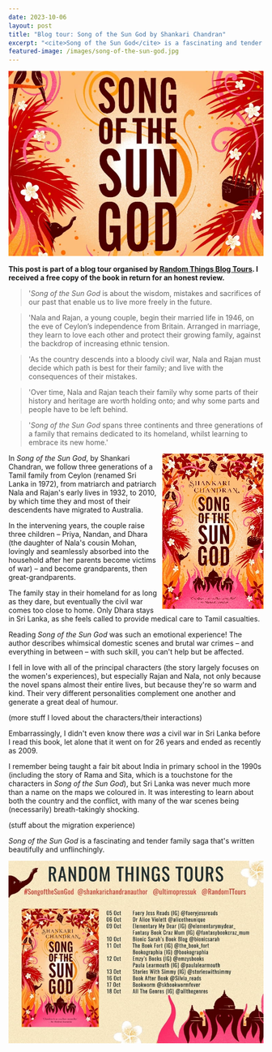 ```yaml
---
date: 2023-10-06
layout: post
title: "Blog tour: Song of the Sun God by Shankari Chandran"
excerpt: "<cite>Song of the Sun God</cite> is a fascinating and tender family saga that's written beautifully and unflinchingly."
featured-image: /images/song-of-the-sun-god.jpg
---
```


![Song of the Sun God](/images/song-of-the-sun-god.jpg)

**This post is part of a blog tour organised by [Random Things Blog Tours](http://randomthingsthroughmyletterbox.blogspot.com/p/services-to-publishers-authors-blog.html). I received a free copy of the book in return for an honest review.**

> '<cite>Song of the Sun God</cite> is about the wisdom, mistakes and sacrifices of our past that enable us to live more freely in the future.

> 'Nala and Rajan, a young couple, begin their married life in 1946, on the eve of Ceylon’s independence from Britain. Arranged in marriage, they learn to love each other and protect their growing family, against the backdrop of increasing ethnic tension.

> 'As the country descends into a bloody civil war, Nala and Rajan must decide which path is best for their family; and live with the consequences of their mistakes.

> 'Over time, Nala and Rajan teach their family why some parts of their history and heritage are worth holding onto; and why some parts and people have to be left behind.

> '<cite>Song of the Sun God</cite> spans three continents and three generations of a family that remains dedicated to its homeland, whilst learning to embrace its new home.'

<img src="/images/song-of-the-sun-god-200.jpg" alt="Song of the Sun God" style="float: right; margin-bottom: 10px; margin-left: 10px;">

In <cite>Song of the Sun God</cite>, by Shankari Chandran, we follow three generations of a Tamil family from Ceylon (renamed Sri Lanka in 1972), from matriarch and patriarch Nala and Rajan's early lives in 1932, to 2010, by which time they and most of their descendents have migrated to Australia.

In the intervening years, the couple raise three children &ndash; Priya, Nandan, and Dhara (the daughter of Nala's cousin Mohan, lovingly and seamlessly absorbed into the household after her parents become victims of war) &ndash; and become grandparents, then great-grandparents.

The family stay in their homeland for as long as they dare, but eventually the civil war comes too close to home. Only Dhara stays in Sri Lanka, as she feels called to provide medical care to Tamil casualties.

Reading <cite>Song of the Sun God</cite> was such an emotional experience! The author describes whimsical domestic scenes and brutal war crimes &ndash; and everything in between &ndash; with such skill, you can't help but be affected.

I fell in love with all of the principal characters (the story largely focuses on the women's experiences), but especially Rajan and Nala, not only because the novel spans almost their entire lives, but because they're so warm and kind. Their very different personalities complement one another and generate a great deal of humour.

(more stuff I loved about the characters/their interactions)

Embarrassingly, I didn't even know there *was* a civil war in Sri Lanka before I read this book, let alone that it went on for 26 years and ended as recently as 2009.

I remember being taught a fair bit about India in primary school in the 1990s (including the story of Rama and Sita, which is a touchstone for the characters in <cite>Song of the Sun God</cite>), but Sri Lanka was never much more than a name on the maps we coloured in. It was interesting to learn about both the country and the conflict, with many of the war scenes being (necessarily) breath-takingly shocking.

(stuff about the migration experience)

<cite>Song of the Sun God</cite> is a fascinating and tender family saga that's written beautifully and unflinchingly.

![Song of the Sun God blog tour banner](/images/song-of-the-sun-god-banner.jpg)
